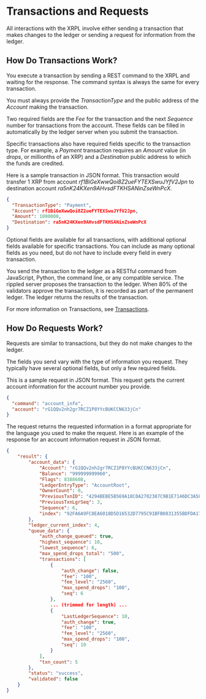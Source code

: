 # Transactions and Requests

All interactions with the XRPL involve either sending a transaction that makes changes to the ledger or sending a request for information from the ledger.

## How Do Transactions Work?

You execute a transaction by sending a REST command to the XRPL and waiting for the response. The command syntax is always the same for every transaction.

You must always provide the _TransactionType_ and the public address of the _Account_ making the transaction.

Two required fields are the _Fee_ for the transaction and the next _Sequence_ number for transactions from the account. These fields can be filled in automatically by the ledger server when you submit the transaction.

Specific transactions also have required fields specific to the transaction type. For example, a _Payment_ transaction requires an _Amount_ value (in _drops_, or millionths of an XRP) and a _Destination_ public address to which the funds are credited.

Here is a sample transaction in JSON format. This transaction would transfer 1 XRP from account _rf1BiGeXwwQoi8Z2ueFYTEXSwuJYfV2Jpn_ to destination account _ra5nK24KXen9AHvsdFTKHSANinZseWnPcX_.

```json
{
  "TransactionType": "Payment",
  "Account": rf1BiGeXwwQoi8Z2ueFYTEXSwuJYfV2Jpn,
  "Amount": 1000000,
  "Destination": ra5nK24KXen9AHvsdFTKHSANinZseWnPcX
}
```

Optional fields are available for all transactions, with additional optional fields available for specific transactions. You can include as many optional fields as you need, but do not have to include every field in every transaction.

You send the transaction to the ledger as a RESTful command from JavaScript, Python, the command line, or any compatible service. The rippled server proposes the transaction to the ledger. When 80% of the validators approve the transaction, it is recorded as part of the permanent ledger. The ledger returns the results of the transaction.

For more information on Transactions, see [Transactions](../understanding-xrpl/transactions/transactions.md).

## How Do Requests Work?

Requests are similar to transactions, but they do not make changes to the ledger.

The fields you send vary with the type of information you request. They typically have several optional fields, but only a few required fields.

This is a sample request in JSON format. This request gets the current account information for the account number you provide.

```json
{
  "command": "account_info",
  "account": "rG1QQv2nh2gr7RCZ1P8YYcBUKCCN633jCn"
}
```

The request returns the requested information in a format appropriate for the language you used to make the request. Here is an example of the response for an account information request in JSON format.

```json
{
    "result": {
        "account_data": {
            "Account": "rG1QQv2nh2gr7RCZ1P8YYcBUKCCN633jCn",
            "Balance": "999999999960",
            "Flags": 8388608,
            "LedgerEntryType": "AccountRoot",
            "OwnerCount": 0,
            "PreviousTxnID": "4294BEBE5B569A18C0A2702387C9B1E7146DC3A5850C1E87204951C6FDAA4C42",
            "PreviousTxnLgrSeq": 3,
            "Sequence": 6,
            "index": "92FA6A9FC8EA6018D5D16532D7795C91BFB0831355BDFDA177E86C8BF997985F"
        },
        "ledger_current_index": 4,
        "queue_data": {
            "auth_change_queued": true,
            "highest_sequence": 10,
            "lowest_sequence": 6,
            "max_spend_drops_total": "500",
            "transactions": [
                {
                    "auth_change": false,
                    "fee": "100",
                    "fee_level": "2560",
                    "max_spend_drops": "100",
                    "seq": 6
                },
                ... (trimmed for length) ...
                {
                    "LastLedgerSequence": 10,
                    "auth_change": true,
                    "fee": "100",
                    "fee_level": "2560",
                    "max_spend_drops": "100",
                    "seq": 10
                }
            ],
            "txn_count": 5
        },
        "status": "success",
        "validated": false
    }
}
```
